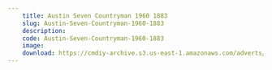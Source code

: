 ```yaml
---
    title: Austin Seven Countryman 1960 1883
    slug: Austin-Seven-Countryman-1960-1883
    description:
    code: Austin-Seven-Countryman-1960-1883
    image:
    download: https://cmdiy-archive.s3.us-east-1.amazonaws.com/adverts/documents/Austin+Seven+Countryman+1960+1883.pdf
---
```

<!-- Content of the page -->

##
        